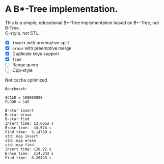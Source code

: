 # A B\*-Tree implementation.

This is a simple, educational B\*-Tree implementation based on B+-Tree, not B-Tree.  
C-style, not STL.

- [x] `insert` with preemptive split
- [x] `erase` with preemptive merge
- [x] Duplicate keys support
- [x] `find`
- [ ] Range query
- [ ] Cpp-style

Not cache optimized.

```text
Benchmark:

SCALE = 100000000
FLOOR = 145

B-star insert
B-star erase
B-star find
Insert time: 12.0652 s
Erase time:  44.024 s
Find time:  9.14769 s
std::map insert
std::map erase
std::map find
Insert time: 128.22 s
Erase time:  114.343 s
Find time:  6.20423 s
```
